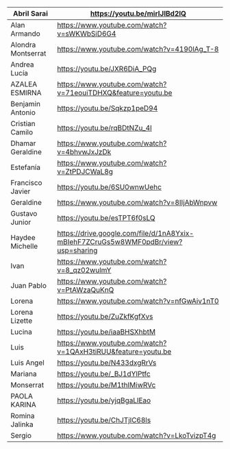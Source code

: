 | Abril Sarai        | https://youtu.be/mirlJlBd2lQ                                                       |
|--------------------|------------------------------------------------------------------------------------|
| Alan Armando       | https://www.youtube.com/watch?v=sWKWbSiD6G4                                        |
| Alondra Montserrat | https://www.youtube.com/watch?v=4190lAg_T-8                                        |
| Andrea Lucía       | https://youtu.be/JXR6DiA_PQg                                                       |
| AZALEA ESMIRNA     | https://www.youtube.com/watch?v=71eouiTDHXQ&feature=youtu.be                       |
| Benjamin Antonio   | https://youtu.be/Sqkzp1peD94                                                       |
| Cristian Camilo    | https://youtu.be/rqBDtNZu_4I                                                       |
| Dhamar Geraldine   | https://www.youtube.com/watch?v=4bhvwJxJzDk                                        |
| Estefanía          | https://www.youtube.com/watch?v=ZtPDJCWaL8g                                        |
| Francisco Javier   | https://youtu.be/6SU0wnwUehc                                                       |
| Geraldine          | https://www.youtube.com/watch?v=8IIjAbWnpvw                                        |
| Gustavo Junior     | https://youtu.be/esTPT6f0sLQ                                                       |
| Haydee Michelle    | https://drive.google.com/file/d/1nA8Yxix-mBIehF7ZCruGs5w8WMF0pdBr/view?usp=sharing |
| Ivan               | https://www.youtube.com/watch?v=8_qz02wulmY                                        |
| Juan Pablo         | https://www.youtube.com/watch?v=PtAWzaQuKnQ                                        |
| Lorena             | https://www.youtube.com/watch?v=nfGwAiv1nT0                                        |
| Lorena Lizette     | https://youtu.be/ZuZkfKgfXvs                                                       |
| Lucina             | https://youtu.be/iaaBHSXhbtM                                                       |
| Luis               | https://www.youtube.com/watch?v=1QAxH3tiRUU&feature=youtu.be                       |
| Luis Angel         | https://youtu.be/N433dxgRrVs                                                       |
| Mariana            | https://youtu.be/_BJ1dYIPtfc                                                       |
| Monserrat          | https://youtu.be/M1thIMiwRVc                                                       |
| PAOLA KARINA       | https://youtu.be/yjqBgaLlEao                                                       |
| Romina Jalinka     | https://youtu.be/ChJTjlC68ls                                                       |
| Sergio             | https://www.youtube.com/watch?v=LkoTvizpT4g                                        |
